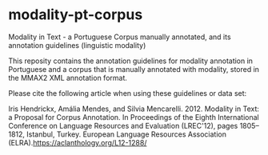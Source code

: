 # modality-pt-corpus
Modality in Text - a Portuguese Corpus manually annotated, and its annotation guidelines (linguistic modality)

This reposity contains the annotation guidelines for modality annotation in Portuguese and a corpus that is manually annotated with modality, stored in the MMAX2 XML annotation format.

Please cite the following article when using these guidelines or data set:

Iris Hendrickx, Amália Mendes, and Silvia Mencarelli. 2012. Modality in Text: a Proposal for Corpus Annotation. In Proceedings of the Eighth International Conference on Language Resources and Evaluation (LREC'12), pages 1805–1812, Istanbul, Turkey. European Language Resources Association (ELRA).https://aclanthology.org/L12-1288/
